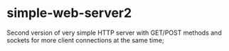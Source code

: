 # simple-web-server2

Second version of very simple HTTP server with GET/POST methods and sockets for more client connections at the same time;



